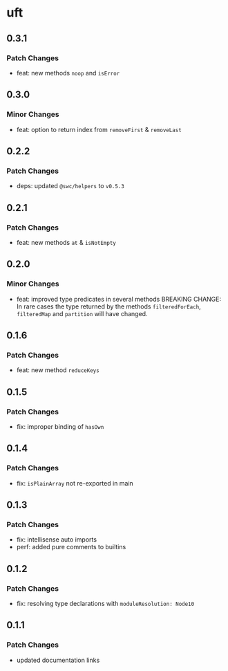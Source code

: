 # uft

## 0.3.1

### Patch Changes

- feat: new methods `noop` and `isError`

## 0.3.0

### Minor Changes

- feat: option to return index from `removeFirst` & `removeLast`

## 0.2.2

### Patch Changes

- deps: updated `@swc/helpers` to `v0.5.3`

## 0.2.1

### Patch Changes

- feat: new methods `at` & `isNotEmpty`

## 0.2.0

### Minor Changes

- feat: improved type predicates in several methods
  BREAKING CHANGE: In rare cases the type returned by the methods `filteredForEach`, `filteredMap` and `partition` will have changed.

## 0.1.6

### Patch Changes

- feat: new method `reduceKeys`

## 0.1.5

### Patch Changes

- fix: improper binding of `hasOwn`

## 0.1.4

### Patch Changes

- fix: `isPlainArray` not re-exported in main

## 0.1.3

### Patch Changes

- fix: intellisense auto imports
- perf: added pure comments to builtins

## 0.1.2

### Patch Changes

- fix: resolving type declarations with `moduleResolution: Node10`

## 0.1.1

### Patch Changes

- updated documentation links
